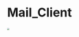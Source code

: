 # Mail_Client

<img src="https://cdn0.iconfinder.com/data/icons/flat-field-mono-email-icon-set/512/Email_Unread-512.png" style="zoom: 33%;" />
